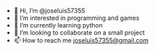 - 👋 Hi, I’m @joseluis57355
- 👀 I’m interested in programming and games
- 🌱 I’m currently learning python
- 💞️ I’m looking to collaborate on a small project
- 📫 How to reach me joseluis57355@gmail.com

<!---
joseluis57355/joseluis57355 is a ✨ special ✨ repository because its `README.md` (this file) appears on your GitHub profile.
You can click the Preview link to take a look at your changes.
--->
